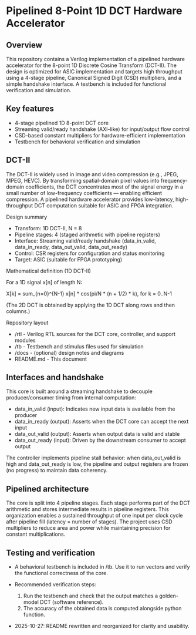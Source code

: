 # Pipelined 8-Point 1D DCT Hardware Accelerator

## Overview

This repository contains a Verilog implementation of a pipelined hardware accelerator for the 8-point 1D Discrete Cosine Transform (DCT-II). The design is optimized for ASIC implementation and targets high throughput using a 4-stage pipeline, Canonical Signed Digit (CSD) multipliers, and a simple handshake interface. A testbench is included for functional verification and simulation.

## Key features

- 4-stage pipelined 1D 8-point DCT core
- Streaming valid/ready handshake (AXI-like) for input/output flow control
- CSD-based constant multipliers for hardware-efficient implementation
- Testbench for behavioral verification and simulation

## DCT-II

The DCT-II is widely used in image and video compression (e.g., JPEG, MPEG, HEVC). By transforming spatial-domain pixel values into frequency-domain coefficients, the DCT concentrates most of the signal energy in a small number of low-frequency coefficients — enabling efficient compression. A pipelined hardware accelerator provides low-latency, high-throughput DCT computation suitable for ASIC and FPGA integration.

Design summary

- Transform: 1D DCT-II, N = 8
- Pipeline stages: 4 (staged arithmetic with pipeline registers)
- Interface: Streaming valid/ready handshake (data_in_valid, data_in_ready, data_out_valid, data_out_ready)
- Control: CSR registers for configuration and status monitoring
- Target: ASIC (suitable for FPGA prototyping)

Mathematical definition (1D DCT-II)

For a 1D signal x[n] of length N:

X[k] = sum_{n=0}^{N-1} x[n] * cos(pi/N * (n + 1/2) * k),  for k = 0..N-1

(The 2D DCT is obtained by applying the 1D DCT along rows and then columns.)

Repository layout

- /rtl  - Verilog RTL sources for the DCT core, controller, and support modules
- /tb   - Testbench and stimulus files used for simulation
- /docs - (optional) design notes and diagrams
- README.md - This document

## Interfaces and handshake

This core is built around a streaming handshake to decouple producer/consumer timing from internal computation:

- data_in_valid (input): Indicates new input data is available from the producer
- data_in_ready (output): Asserts when the DCT core can accept the next input
- data_out_valid (output): Asserts when output data is valid and stable
- data_out_ready (input): Driven by the downstream consumer to accept output

The controller implements pipeline stall behavior: when data_out_valid is high and data_out_ready is low, the pipeline and output registers are frozen (no progress) to maintain data coherency.

## Pipelined architecture

The core is split into 4 pipeline stages. Each stage performs part of the DCT arithmetic and stores intermediate results in pipeline registers. This organization enables a sustained throughput of one input per clock cycle after pipeline fill (latency = number of stages). The project uses CSD multipliers to reduce area and power while maintaining precision for constant multiplications.


## Testing and verification

- A behavioral testbench is included in /tb. Use it to run vectors and verify the functional correctness of the core.
- Recommended verification steps:
  1. Run the testbench and check that the output matches a golden-model DCT (software reference).
  2. The accuracy of the obtained data is computed alongside python function.



- 2025-10-27: README rewritten and reorganized for clarity and usability.

